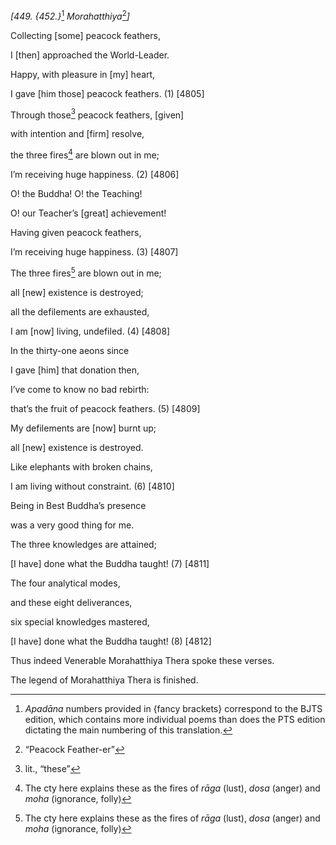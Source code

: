 *\[449. {452.}*[^1] *Morahatthiya*[^2]*\]*

Collecting \[some\] peacock feathers,

I \[then\] approached the World-Leader.

Happy, with pleasure in \[my\] heart,

I gave \[him those\] peacock feathers. (1) \[4805\]

Through those[^3] peacock feathers, \[given\]

with intention and \[firm\] resolve,

the three fires[^4] are blown out in me;

I’m receiving huge happiness. (2) \[4806\]

O! the Buddha! O! the Teaching!

O! our Teacher’s \[great\] achievement!

Having given peacock feathers,

I’m receiving huge happiness. (3) \[4807\]

The three fires[^5] are blown out in me;

all \[new\] existence is destroyed;

all the defilements are exhausted,

I am \[now\] living, undefiled. (4) \[4808\]

In the thirty-one aeons since

I gave \[him\] that donation then,

I’ve come to know no bad rebirth:

that’s the fruit of peacock feathers. (5) \[4809\]

My defilements are \[now\] burnt up;

all \[new\] existence is destroyed.

Like elephants with broken chains,

I am living without constraint. (6) \[4810\]

Being in Best Buddha’s presence

was a very good thing for me.

The three knowledges are attained;

\[I have\] done what the Buddha taught! (7) \[4811\]

The four analytical modes,

and these eight deliverances,

six special knowledges mastered,

\[I have\] done what the Buddha taught! (8) \[4812\]

Thus indeed Venerable Morahatthiya Thera spoke these verses.

The legend of Morahatthiya Thera is finished.

[^1]: *Apadāna* numbers provided in {fancy brackets} correspond to the
    BJTS edition, which contains more individual poems than does the PTS
    edition dictating the main numbering of this translation.

[^2]: “Peacock Feather-er”

[^3]: lit., “these”

[^4]: The cty here explains these as the fires of *rāga* (lust), *dosa*
    (anger) and *moha* (ignorance, folly)

[^5]: The cty here explains these as the fires of *rāga* (lust), *dosa*
    (anger) and *moha* (ignorance, folly)
